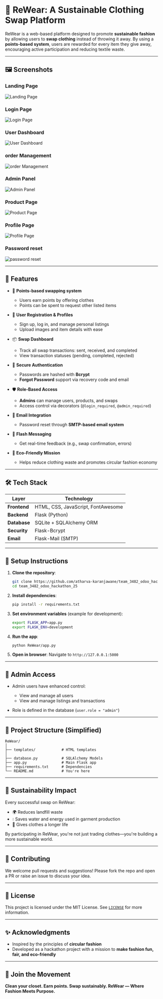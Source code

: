 # 👚 ReWear: A Sustainable Clothing Swap Platform

ReWear is a web-based platform designed to promote **sustainable fashion** by allowing users to **swap clothing** instead of throwing it away. By using a **points-based system**, users are rewarded for every item they give away, encouraging active participation and reducing textile waste.

---

## 🖼️ Screenshots

### Landing Page

![Landing Page](./assets/landing.png)

### Login Page

![Login Page](./assets/login.png)

### User Dashboard

![User Dashboard](./assets/home.png)

### order Management

![order Management](./assets/order.png)

### Admin Panel

![Admin Panel](./assets/admin.png)

### Product Page

![Product Page](./assets/product.png)

### Profile Page

![Profile Page](./assets/profile.png)

### Password reset

![password reset](./assets/reset.jpg)

---

## 🌿 Features

- 🔁 **Points-based swapping system**
  - Users earn points by offering clothes
  - Points can be spent to request other listed items

- 👤 **User Registration & Profiles**
  - Sign up, log in, and manage personal listings
  - Upload images and item details with ease

- 📦 **Swap Dashboard**
  - Track all swap transactions: sent, received, and completed
  - View transaction statuses (pending, completed, rejected)

- 🔐 **Secure Authentication**
  - Passwords are hashed with **Bcrypt**
  - **Forgot Password** support via recovery code and email

- 🛡️ **Role-Based Access**
  - **Admins** can manage users, products, and swaps
  - Access control via decorators (`@login_required`, `@admin_required`)

- 📨 **Email Integration**
  - Password reset through **SMTP-based email system**

- 💬 **Flash Messaging**
  - Get real-time feedback (e.g., swap confirmation, errors)

- 🌱 **Eco-Friendly Mission**
  - Helps reduce clothing waste and promotes circular fashion economy

---

## 🛠️ Tech Stack

| Layer        | Technology                     |
|--------------|-------------------------------|
| **Frontend** | HTML, CSS, JavaScript, FontAwesome |
| **Backend**  | Flask (Python)                |
| **Database** | SQLite + SQLAlchemy ORM       |
| **Security** | Flask-Bcrypt                  |
| **Email**    | Flask-Mail (SMTP)             |

---

## 🔧 Setup Instructions

1. **Clone the repository**:
   ```bash
   git clone https://github.com/atharva-karanjawane/team_3482_odoo_hackathon_25.git
   cd team_3482_odoo_hackathon_25
    ```

2. **Install dependencies**:

   ```bash
   pip install -r requirements.txt
   ```

3. **Set environment variables** (example for development):

   ```bash
   export FLASK_APP=app.py
   export FLASK_ENV=development
   ```

4. **Run the app**:

   ```bash
   python ReWear/app.py
   ```

5. **Open in browser**:
   Navigate to `http://127.0.0.1:5000`

---

## 🔐 Admin Access

* Admin users have enhanced control:

  * View and manage all users
  * View and manage listings and transactions
* Role is defined in the database (`user.role = "admin"`)

---

## 📂 Project Structure (Simplified)

```
ReWear/
│
├── templates/            # HTML templates
│
├── database.py           # SQLAlchemy Models
├── app.py                # Main Flask app
├── requirements.txt      # Dependencies
└── README.md             # You're here
```

---

## 💚 Sustainability Impact

Every successful swap on ReWear:

* 🌍 Reduces landfill waste
* 💧 Saves water and energy used in garment production
* 🧥 Gives clothes a longer life

By participating in ReWear, you're not just trading clothes—you're building a more sustainable world.

---

## 🤝 Contributing

We welcome pull requests and suggestions! Please fork the repo and open a PR or raise an issue to discuss your idea.

---

## 📜 License

This project is licensed under the MIT License. See [`LICENSE`](LICENSE) for more information.

---

## ✨ Acknowledgments

* Inspired by the principles of **circular fashion**
* Developed as a hackathon project with a mission to **make fashion fun, fair, and eco-friendly**

---

## 🙌 Join the Movement

**Clean your closet. Earn points. Swap sustainably.
ReWear — Where Fashion Meets Purpose.**
